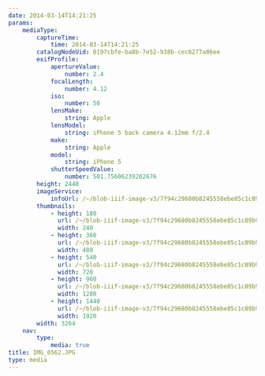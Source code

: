 ```yaml
---
date: 2014-03-14T14:21:25
params:
    mediaType:
        captureTime:
            time: 2014-03-14T14:21:25
        catalogNodeUid: 0197cbfe-ba8b-7e52-938b-cec6277a86ee
        exifProfile:
            apertureValue:
                number: 2.4
            focalLength:
                number: 4.12
            iso:
                number: 50
            lensMake:
                string: Apple
            lensModel:
                string: iPhone 5 back camera 4.12mm f/2.4
            make:
                string: Apple
            model:
                string: iPhone 5
            shutterSpeedValue:
                number: 501.75606239202676
        height: 2448
        imageService:
            infoUrl: /~/blob-iiif-image-v3/7f94c29680b8245558ebe85c1c89b9dfc18b11ae36fc548d6e890a8deed63d23/info.json
        thumbnails:
            - height: 180
              url: /~/blob-iiif-image-v3/7f94c29680b8245558ebe85c1c89b9dfc18b11ae36fc548d6e890a8deed63d23/full/240%2C180/0/default.jpg
              width: 240
            - height: 360
              url: /~/blob-iiif-image-v3/7f94c29680b8245558ebe85c1c89b9dfc18b11ae36fc548d6e890a8deed63d23/full/480%2C360/0/default.jpg
              width: 480
            - height: 540
              url: /~/blob-iiif-image-v3/7f94c29680b8245558ebe85c1c89b9dfc18b11ae36fc548d6e890a8deed63d23/full/720%2C540/0/default.jpg
              width: 720
            - height: 960
              url: /~/blob-iiif-image-v3/7f94c29680b8245558ebe85c1c89b9dfc18b11ae36fc548d6e890a8deed63d23/full/1280%2C960/0/default.jpg
              width: 1280
            - height: 1440
              url: /~/blob-iiif-image-v3/7f94c29680b8245558ebe85c1c89b9dfc18b11ae36fc548d6e890a8deed63d23/full/1920%2C1440/0/default.jpg
              width: 1920
        width: 3264
    nav:
        type:
            media: true
title: IMG_0562.JPG
type: media
---
```

